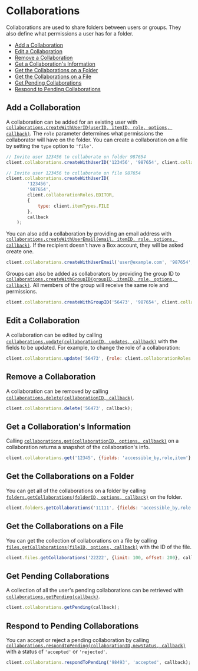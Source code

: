 Collaborations
==============

Collaborations are used to share folders between users or groups. They also
define what permissions a user has for a folder.

* [Add a Collaboration](#add-a-collaboration)
* [Edit a Collaboration](#edit-a-collaboration)
* [Remove a Collaboration](#remove-a-collaboration)
* [Get a Collaboration's Information](#get-a-collaborations-information)
* [Get the Collaborations on a Folder](#get-the-collaborations-on-a-folder)
* [Get the Collaborations on a File](#get-the-collaborations-on-a-file)
* [Get Pending Collaborations](#get-pending-collaborations)
* [Respond to Pending Collaborations](#respond-to-pending-collaborations)

Add a Collaboration
-------------------

A collaboration can be added for an existing user with
[`collaborations.createWithUserID(userID, itemID, role, options, callback)`](http://opensource.box.com/box-node-sdk/jsdoc/Collaborations.html#createWithUserID).
The `role` parameter determines what permissions the collaborator will have on the
folder.  You can create a collaboration on a file by setting the `type` option to `'file'`.

```js
// Invite user 123456 to collaborate on folder 987654
client.collaborations.createWithUserID('123456', '987654', client.collaborationRoles.EDITOR, callback);
```

```js
// Invite user 123456 to collaborate on file 987654
client.collaborations.createWithUserID(
		'123456',
		'987654',
		client.collaborationRoles.EDITOR,
		{
			type: client.itemTypes.FILE
		},
		callback
	);
```

You can also add a collaboration by providing an email address with
[`collaborations.createWithUserEmail(email, itemID, role, options, callback)`](http://opensource.box.com/box-node-sdk/jsdoc/Collaborations.html#createWithUserEmail). If the recipient
doesn't have a Box account, they will be asked create one.

```js
client.collaborations.createWithUserEmail('user@example.com', '987654', client.collaborationRoles.VIEWER, callback);
```

Groups can also be added as collaborators by providing the group ID to
[`collaborations.createWithGroupID(groupID, itemID, role, options, callback)`](http://opensource.box.com/box-node-sdk/jsdoc/Collaborations.html#createWithGroupID).
All members of the group will receive the same role and permissions.

```js
client.collaborations.createWithGroupID('56473', '987654', client.collaborationRoles.UPLOADER, callback);
```

Edit a Collaboration
--------------------

A collaboration can be edited by calling [`collaborations.update(collaborationID, updates, callback)`](http://opensource.box.com/box-node-sdk/jsdoc/Collaborations.html#update)
with the fields to be updated.  For example, to change the role of a collaboration:

```js
client.collaborations.update('56473', {role: client.collaborationRoles.PREVIEWER}, callback);
```

Remove a Collaboration
----------------------

A collaboration can be removed by calling [`collaborations.delete(collaborationID, callback)`](http://opensource.box.com/box-node-sdk/jsdoc/Collaborations.html#delete).

```js
client.collaborations.delete('56473', callback);
```

Get a Collaboration's Information
---------------------------------

Calling [`collaborations.get(collaborationID, options, callback)`](http://opensource.box.com/box-node-sdk/jsdoc/Collaborations.html#get) on a
collaboration returns a snapshot of the collaboration's info.

```js
client.collaborations.get('12345', {fields: 'accessible_by,role,item'}, callback);
```

Get the Collaborations on a Folder
----------------------------------

You can get all of the collaborations on a folder by calling
[`folders.getCollaborations(folderID, options, callback)`](http://opensource.box.com/box-node-sdk/jsdoc/Folders.html#getCollaborations)
on the folder.

```js
client.folders.getCollaborations('11111', {fields: 'accessible_by,role'}, callback);
```

Get the Collaborations on a File
--------------------------------

You can get the collection of collaborations on a file by calling
[`files.getCollaborations(fileID, options, callback)`](http://opensource.box.com/box-node-sdk/jsdoc/Files.html#getCollaborations)
with the ID of the file.

```js
client.files.getCollaborations('22222', {limit: 100, offset: 200}, callback);
```

Get Pending Collaborations
--------------------------

A collection of all the user's pending collaborations can be retrieved with
[`collaborations.getPending(callback)`](http://opensource.box.com/box-node-sdk/jsdoc/Collaborations.html#getPending).

```js
client.collaborations.getPending(callback);
```

Respond to Pending Collaborations
---------------------------------

You can accept or reject a pending collaboration by calling
[`collaborations.respondToPending(collaborationID,newStatus, callback)`](http://opensource.box.com/box-node-sdk/jsdoc/Collaborations.html#respondToPending)
with a status of `'accepted'` or `'rejected'`.

```js
client.collaborations.respondToPending('98493', 'accepted', callback);
```

